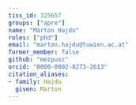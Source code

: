 ```yaml
---
tiss_id: 325657
groups: ["apre"]
name: "Márton Hajdu"
roles: ["phd"]
email: "marton.hajdu@tuwien.ac.at"
former_member: false
github: "mezpusz"
orcid: "0000-0002-8273-2613"
citation_aliases:
- family: Hajdu
  given: Marton
---
```


<!--
Your custom content goes here.
-->